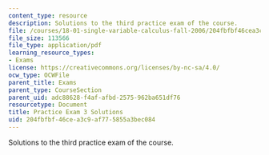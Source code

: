 ```yaml
---
content_type: resource
description: Solutions to the third practice exam of the course.
file: /courses/18-01-single-variable-calculus-fall-2006/204fbfbf46cea3c9af775855a3bec084_prexam3asol.pdf
file_size: 113566
file_type: application/pdf
learning_resource_types:
- Exams
license: https://creativecommons.org/licenses/by-nc-sa/4.0/
ocw_type: OCWFile
parent_title: Exams
parent_type: CourseSection
parent_uid: adc88628-f4af-afbd-2575-962ba651df76
resourcetype: Document
title: Practice Exam 3 Solutions
uid: 204fbfbf-46ce-a3c9-af77-5855a3bec084
---
```

Solutions to the third practice exam of the course.